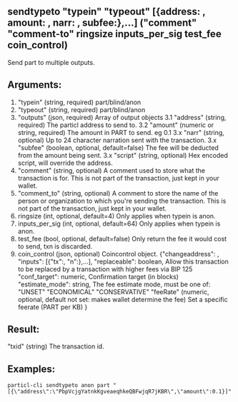 ## sendtypeto "typein" "typeout" [{address: , amount: , narr: , subfee:},...] ("comment" "comment-to" ringsize inputs_per_sig test_fee coin_control)

Send part to multiple outputs.

## Arguments:
1. "typein"          (string, required) part/blind/anon
2. "typeout"         (string, required) part/blind/anon
3. "outputs"         (json, required) Array of output objects
    3.1 "address"    (string, required) The particl address to send to.
    3.2 "amount"     (numeric or string, required) The amount in PART to send. eg 0.1
    3.x "narr"       (string, optional) Up to 24 character narration sent with the transaction.
    3.x "subfee"     (boolean, optional, default=false) The fee will be deducted from the amount being sent.
    3.x "script"     (string, optional) Hex encoded script, will override the address.
4. "comment"         (string, optional) A comment used to store what the transaction is for. 
                            This is not part of the transaction, just kept in your wallet.
5. "comment_to"      (string, optional) A comment to store the name of the person or organization 
                            to which you're sending the transaction. This is not part of the 
                            transaction, just kept in your wallet.
6. ringsize         (int, optional, default=4) Only applies when typein is anon.
7. inputs_per_sig   (int, optional, default=64) Only applies when typein is anon.
8. test_fee         (bool, optional, default=false) Only return the fee it would cost to send, txn is discarded.
9. coin_control     (json, optional) Coincontrol object.
   {"changeaddress": ,
    "inputs": [{"tx":, "n":},...],
    "replaceable": boolean,
       Allow this transaction to be replaced by a transaction with higher fees via BIP 125
    "conf_target": numeric,
       Confirmation target (in blocks)
    "estimate_mode": string,
       The fee estimate mode, must be one of:
           "UNSET"
           "ECONOMICAL"
           "CONSERVATIVE"
     "feeRate"                (numeric, optional, default not set: makes wallet determine the fee) Set a specific feerate (PART per KB)
   }

## Result:
"txid"              (string) The transaction id.

## Examples:
`particl-cli sendtypeto anon part "[{\"address\":\"PbpVcjgYatnkKgveaeqhkeQBFwjqR7jKBR\",\"amount\":0.1}]"`
